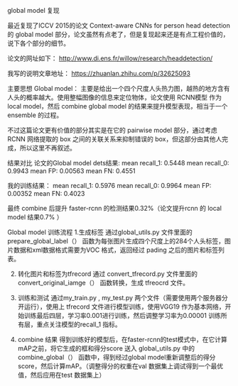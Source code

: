 global model 复现

最近复现了ICCV 2015的论文 Context-aware CNNs for person head detection 的 global model 部分，论文虽然有点老了，但是复现起来还是有点工程价值的，说下各个部分的细节。

论文的网址如下：
http://www.di.ens.fr/willow/research/headdetection/


我写的说明文章地址：
https://zhuanlan.zhihu.com/p/32625093

主要思想
Global model： 主要是给出一个四个尺度人头热力图，越热的地方含有人头的概率越大。使用整幅图像的信息来定位物体，论文使用 RCNN模型 作为 local model，然后 combine global model 的结果来提升模型表现，相当于一个 ensemble 的过程。

不过这篇论文更有价值的部分其实是在它的 pairwise model 部分，通过考虑 RCNN 网络提取的 box 之间的关联关系来抑制错误的 box，但这部分由其他人完成，所以这里不再叙述。



结果对比
论文的Global model dets结果:
mean recall_1: 0.5448           mean recall_0: 0.9943
mean FP: 0.00563                mean FN: 0.4551

我的训练结果：
mean recall_1: 0.5976           mean recall_0: 0.9964
mean FP: 0.00352                mean FN: 0.4023

最终 combine 后提升 faster-rcnn 的检测结果0.32%（论文提升rcnn 的 local model 结果0.7% ）


Global model 训练流程
1.生成标签
通过global_utils.py 文件里面的 prepare_global_label（） 函数为每张图片生成四个尺度上的284个人头标签，图片数据和xml数据格式需要为VOC 格式，返回经过 pading 之后的图片和标签列表。

2. 转化图片和标签为tfrecord
通过 convert_tfrecord.py 文件里面的 convert_original_iamge（） 函数转换，生成 tfreocrd 文件。

3. 训练和测试
通过my_train.py , my_test.py 两个文件（需要使用两个服务器分开运行），使用上 tfrecord 文件进行模型训练，使用VGG19 作为基本网络，开始训练最后四层，学习率0.001进行训练，然后调整学习率为0.00001 训练所有层，重点关注模型的recall_1 指标。

4. combine 结果
得到训练好的模型后，在faster-rcnn的test模式中，在它计算mAP之前，将它生成的框和得分score 送入 global_utils.py 中的 combine_global（） 函数中，得到经过global model重新调整后的得分score，然后计算mAP。（调整得分的权重在val 数据集上调试得到一个最优值，然后应用在test 数据集上）
